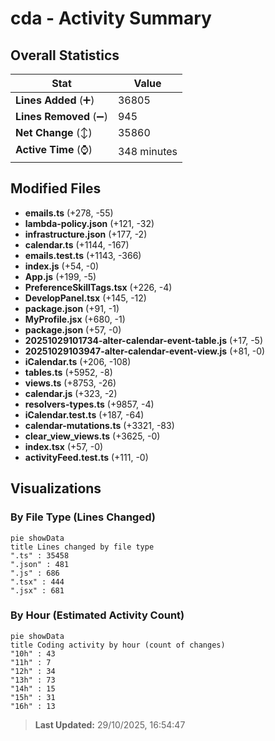 # cda - Activity Summary 

## Overall Statistics

| Stat                   | Value                                                             |
| ---------------------- | ----------------------------------------------------------------- |
| **Lines Added** (➕)   | 36805                                          |
| **Lines Removed** (➖) | 945                                        |
| **Net Change** (↕)    | 35860                |
| **Active Time** (⌚)   | 348 minutes |


## Modified Files
- **emails.ts** (+278, -55)
- **lambda-policy.json** (+121, -32)
- **infrastructure.json** (+177, -2)
- **calendar.ts** (+1144, -167)
- **emails.test.ts** (+1143, -366)
- **index.js** (+54, -0)
- **App.js** (+199, -5)
- **PreferenceSkillTags.tsx** (+226, -4)
- **DevelopPanel.tsx** (+145, -12)
- **package.json** (+91, -1)
- **MyProfile.jsx** (+680, -1)
- **package.json** (+57, -0)
- **20251029101734-alter-calendar-event-table.js** (+17, -5)
- **20251029103947-alter-calendar-event-view.js** (+81, -0)
- **iCalendar.ts** (+206, -108)
- **tables.ts** (+5952, -8)
- **views.ts** (+8753, -26)
- **calendar.js** (+323, -2)
- **resolvers-types.ts** (+9857, -4)
- **iCalendar.test.ts** (+187, -64)
- **calendar-mutations.ts** (+3321, -83)
- **clear_view_views.ts** (+3625, -0)
- **index.tsx** (+57, -0)
- **activityFeed.test.ts** (+111, -0)

## Visualizations

### By File Type (Lines Changed)

```mermaid
pie showData
title Lines changed by file type
".ts" : 35458
".json" : 481
".js" : 686
".tsx" : 444
".jsx" : 681
```

### By Hour (Estimated Activity Count)

```mermaid
pie showData
title Coding activity by hour (count of changes)
"10h" : 43
"11h" : 7
"12h" : 34
"13h" : 73
"14h" : 15
"15h" : 31
"16h" : 13
```


> **Last Updated:** 29/10/2025, 16:54:47